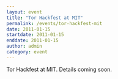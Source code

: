 ```yaml
---
layout: event
title: "Tor Hackfest at MIT"
permalink: /events/tor-hackfest-mit
date: 2011-01-15
startdate: 2011-01-15
enddate: 2011-01-15
author: admin
category: event
---
```


Tor Hackfest at MIT. Details coming soon.

